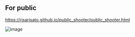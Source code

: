 ## For public
https://risarisato.github.io/public_shooter/public_shooter.html

![image](https://github.com/user-attachments/assets/4a421e2b-5452-45cd-9391-3a25c1b72c00)
